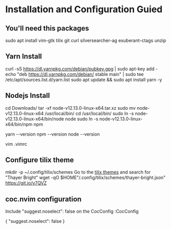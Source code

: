 # Installation and Configuration Guied

## You'll need this packages
sudo apt install vim-gtk tilix git curl silversearcher-ag exuberant-ctags unzip


## Yarn Install
curl -sS https://dl.yarnpkg.com/debian/pubkey.gpg | sudo apt-key add -
echo "deb https://dl.yarnpkg.com/debian/ stable main" | sudo tee /etc/apt/sources.list.d/yarn.list
sudo apt update && sudo apt install yarn -y

## Nodejs Install
cd Downloads/
tar -xf node-v12.13.0-linux-x64.tar.xz
sudo mv node-v12.13.0-linux-x64 /usr/local/bin/
cd /usr/local/bin/
sudo ln -s node-v12.13.0-linux-x64/bin/node node
sudo ln -s node-v12.13.0-linux-x64/bin/npm npm

yarn --version
npm --version
node --version

vim .vimrc

## Configure tilix theme
mkdir -p ~/.config/tilix/schemes
Go to the [tilix themes](https://github.com/storm119/Tilix-Themes/blob/master/Themes.md) and search for "Thayer Bright"
wget -qO $HOME"/.config/tilix/schemes/thayer-bright.json" https://git.io/v7QVZ

## coc.nvim configuration
Include "suggest.noselect": false on the CocConfig
:CocConfig

{
  "suggest.noselect": false
}


